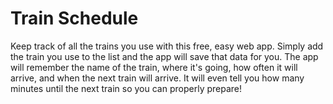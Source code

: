 # Train Schedule

Keep track of all the trains you use with this free, easy web app. Simply add the train you use to the list and the app will save that data for you. The app will remember the name of the train, where it's going, how often it will arrive, and when the next train will arrive. It will even tell you how many minutes until the next train so you can properly prepare!
